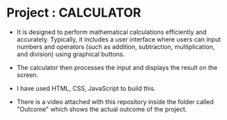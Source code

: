 # Project : CALCULATOR

- It is designed to perform mathematical calculations efficiently and accurately. Typically,
it includes a user interface where users can input numbers and operators  (such as addition,
subtraction, multiplication, and division) using  graphical buttons.
- The calculator then processes the input and displays the result on the screen.

- I have used HTML, CSS, JavaScript to build this.
  
- There is a video attached with this repository  inside the folder called "Outcome" which shows the actual outcome of the project.
